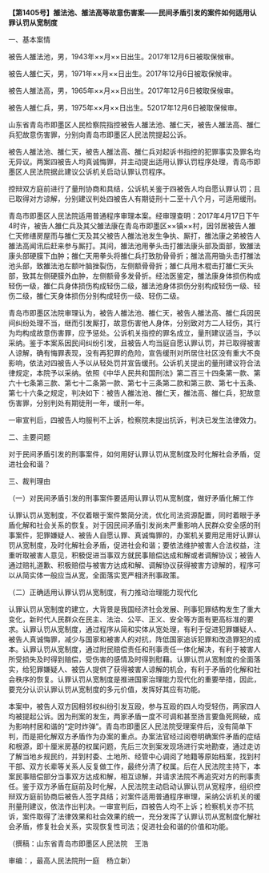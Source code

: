 **【第1405号】雒法池、雒法高等故意伤害案——民间矛盾引发的案件如何适用认罪认罚从宽制度**

一、基本案情

被告人雒法池，男，1943年××月××日出生。2017年12月6日被取保候审。

被告人雒仁天，男，1971年××月××日出生。2017年12月6日被取保候审。

被告人雒法高，男，1965年××月××日出生。2017年12月6日被取保候审。

被告人雒仁兵，男，1975年××月××日出生。52017年12月6日被取保候审。

山东省青岛市即墨区人民检察院指控被告人雒法池、雒仁天，被告人雒法高、雒仁兵犯故意伤害罪，分别向青岛市即墨区人民法院提起公诉。

被告人雒法池、雒仁天，被告人雒法高、雒仁兵对起诉书指控的犯罪事实及罪名均无异议。两案四被告人均真诚悔罪，并主动提出适用认罪认罚程序处理，青岛市即墨区人民法院据此建议公诉机关启动认罪认罚程序。

控辩双方庭前进行了量刑协商和具结，公诉机关鉴于四被告人均自愿认罪认罚；且已取得对方谅解，分别建议判处四被告人有期徒刑十二至十八个月，可适用缓刑。

青岛市即墨区人民法院适用普通程序审理本案。经审理查明：2017年4月17日下午4时许，被告人雒仁兵及其父雒法康在青岛市即墨区××镇××村，因邻居被告人雒仁天修缮房屋而与雒仁天及其父被告人雒法池发生争执、厮打，雒法康之弟被告人雒法高闻讯后赶来参与厮打。其间，雒法池用拳头击打雒法康头部及面部，致雒法康头部硬膜下血肿；雒仁天用拳头将雒仁兵打致肋骨骨折；雒法高用锄头击打雒法池头部，致雒法池左额叶脑挫裂伤，左侧额骨骨折；雒仁兵用木棍击打雒仁天头部，致其左侧硬膜外血肿，左侧额骨多发骨折。经法医鉴定，雒法康身体损伤构成轻伤一级，雒仁兵身体损伤构成轻伤二级，雒法池身体损伤分别构成轻伤一级、轻伤二级，雒仁天身体损伤分别构成轻伤一级、轻伤二级。

青岛市即墨区法院审理认为，被告人雒法池、雒仁天，被告人雒法高、雒仁兵因民间纠纷处理不当，继而引发厮打，故意伤害他人身体，分别致对方二人轻伤，其行为均构成故意伤害罪，应予惩处。公诉机关指控的罪名成立，量刑建议适当，予以采纳。鉴于本案系因民间纠纷引发，且被告人均当庭自愿认罪认罚，并已取得被害人谅解，确有悔罪表现，没有再犯罪的危险，宣告缓刑对所居住社区没有重大不良影响，依法对四被告人予以从轻处罚并宣告缓刑。公诉机关提出的量刑建议符合法律规定，本院予以采纳。依照《中华人民共和国刑法》第二百三十四条第一款、第六十七条第三款、第七十二条第一款、第七十三条第二款和第三款、第七十五条、第七十六条之规定，判决如下：被告人雒法池、雒仁天，雒法高、雒仁兵，犯故意伤害罪，分别判处有期徒刑一年，缓刑一年。

一审宣判后，四被告人均服判不上诉，检察院未提出抗诉，判决已发生法律效力。

二、主要问题

对于民间矛盾引发的刑事案件，如何用好认罪认罚从宽制度及时化解社会矛盾，促进社会和谐？

三、裁判理由

（一）对民间矛盾引发的刑事案件要适用认罪认罚从宽制度，做好矛盾化解工作

认罪认罚从宽制度，不仅着眼于案件繁简分流，优化司法资源配置，同时着眼于矛盾化解和社会关系的恢复。对于因民间矛盾引发尚未严重影响人民群众安全感的刑事案件，犯罪嫌疑人、被告人自愿认罪、真诚悔罪的，办案机关要用足用好认罪认罚从宽制度，及时化解社会矛盾，促进社会和谐；要依法维护被害人合法权益，注重听取被害人意见，积极促进当事双方就民事赔偿达成和解或者调解协议；被告人通过赔礼道歉、积极赔偿与被害方达成和解、调解协议获得被害方谅解的，程序可以从简实体一般应当从宽，全面落实宽严相济刑事政策。

（二）正确适用认罪认罚从宽制度，有力推动治理能力现代化

认罪认罚从宽制度的建立，大背景是我国经济社会发展、刑事犯罪结构发生了重大变化，新时代人民群众在民主、法治、公平、正义、安全等方面有更高标准的要求。认罪认罚从宽制度，通过程序从简和实体从宽处理，有利于促进犯罪嫌疑人、被告人真诚悔罪，减少与国家和被害人的对抗，阵低国家追诉犯罪和改造罪犯的成本。认罪认罚从宽制度，通过附民赔偿责任和刑事责任一体化解决，有利于被害人所受损失及时得到赔偿，受伤害的感情及时得到慰藉。认罪认罚从宽制度的全面落实，给犯罪嫌疑人、被告人提供了获得被害人谅解的机会，有利于矛盾的化解和社会秩序的恢复。认罪认罚从宽制度是推进国家治理能力现代化的重要举措，因此，要充分认识认罪认罚从宽制度的多元价值，发挥好其应有功能。

本案中，被告人双方因相邻权纠纷引发互殴，参与互殴的四人均受轻伤，两家四人均被提起公诉。因为刑案的发生，两家矛盾一度不可调和甚至扬言要鱼死网破，成为影响村居和谐的“定时炸弹”。青岛市即墨区人民法院受理案件后，没有简单下判，而是把化解双方矛盾作为办案的重点。办案法官经过阅卷明确案件矛盾的症结和根源，即十厘米房基的权属问题，先后三次到案发现场进行实地勘查，通过走访了解当地乡规民约，并到村委、土地所、经管中心调阅了地籍等原始档案，找到村干部、双方长辈等关系人反复做工作，最终分清了权属。后在人民法院主持下，本案民事赔偿部分当事双方达成和解，相互谅解，并请求法院不再追究对方的刑事责任。鉴于双方矛盾在庭前及时化解，人民法院主动启动认罪认罚从宽程序，组织控辩双方庭前协商后被告人签字具结；对案件适用普通程序审理，采纳公诉机关的缓刑量刑建议，依法作出判决。一审宣判后，四被告人均不上诉；检察机关亦不抗诉，案件取得了法律效果和社会效果的统一，充分发挥了认罪认罚从宽制度化解社会矛盾，修复社会关系，实现恢复性司法；促进社会和谐的价值和功能。

（撰稿：山东省青岛市即墨区人民法院　王浩

审编：，最高人民法院刑一庭　杨立新）